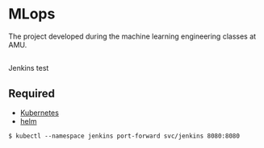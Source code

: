 # MLops
The project developed during the machine learning engineering classes at AMU.

##
Jenkins test

## Required
- [Kubernetes](https://kubernetes.io/)
- [helm](https://helm.sh/docs/intro/install/)

```
$ kubectl --namespace jenkins port-forward svc/jenkins 8080:8080
```
